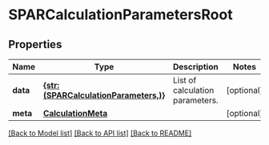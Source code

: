 # SPARCalculationParametersRoot


## Properties
Name | Type | Description | Notes
------------ | ------------- | ------------- | -------------
**data** | [**{str: (SPARCalculationParameters,)}**](SPARCalculationParameters.md) | List of calculation parameters. | [optional] 
**meta** | [**CalculationMeta**](CalculationMeta.md) |  | [optional] 

[[Back to Model list]](../README.md#documentation-for-models) [[Back to API list]](../README.md#documentation-for-api-endpoints) [[Back to README]](../README.md)


